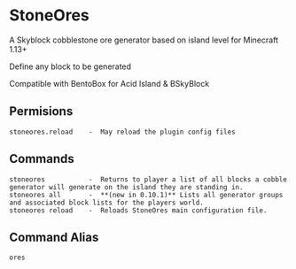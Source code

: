 # StoneOres
A Skyblock cobblestone ore generator based on island level for Minecraft 1.13+ 

Define any block to be generated

Compatible with BentoBox for Acid Island & BSkyBlock 


## Permisions
```
stoneores.reload    -  May reload the plugin config files
```

## Commands
```
stoneores           -  Returns to player a list of all blocks a cobble generator will generate on the island they are standing in.
stoneores all       -  **(new in 0.10.1)** Lists all generator groups and associated block lists for the players world.
stoneores reload    -  Reloads StoneOres main configuration file.
```

## Command Alias
```
ores
```
